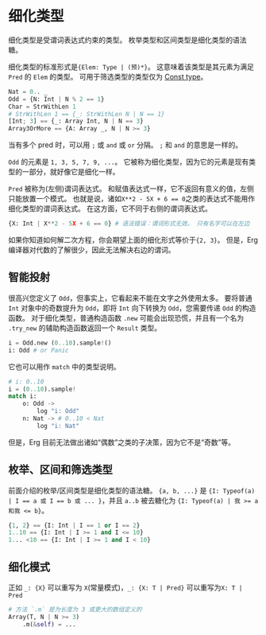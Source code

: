 # 细化类型

细化类型是受谓词表达式约束的类型。 枚举类型和区间类型是细化类型的语法糖。

细化类型的标准形式是`{Elem: Type | (预)*}`。 这意味着该类型是其元素为满足 `Pred` 的 `Elem` 的类型。
可用于筛选类型的类型仅为 [Const type](./advanced/const.md)。

```python
Nat = 0.. _
Odd = {N: Int | N % 2 == 1}
Char = StrWithLen 1
# StrWithLen 1 == {_: StrWithLen N | N == 1}
[Int; 3] == {_: Array Int, N | N == 3}
Array3OrMore == {A: Array _, N | N >= 3}
```

当有多个 pred 时，可以用 `;` 或 `and` 或 `or` 分隔。 `;` 和 `and` 的意思是一样的。

`Odd` 的元素是 `1, 3, 5, 7, 9, ...`。
它被称为细化类型，因为它的元素是现有类型的一部分，就好像它是细化一样。

`Pred` 被称为(左侧)谓词表达式。 和赋值表达式一样，它不返回有意义的值，左侧只能放置一个模式。
也就是说，诸如`X**2 - 5X + 6 == 0`之类的表达式不能用作细化类型的谓词表达式。 在这方面，它不同于右侧的谓词表达式。

```python
{X: Int | X**2 - 5X + 6 == 0} # 语法错误：谓词形式无效。 只有名字可以在左边
```

如果你知道如何解二次方程，你会期望上面的细化形式等价于`{2, 3}`。
但是，Erg 编译器对代数的了解很少，因此无法解决右边的谓词。

## 智能投射

很高兴您定义了 `Odd`，但事实上，它看起来不能在文字之外使用太多。 要将普通 `Int` 对象中的奇数提升为 `Odd`，即将 `Int` 向下转换为 `Odd`，您需要传递 `Odd` 的构造函数。
对于细化类型，普通构造函数 `.new` 可能会出现恐慌，并且有一个名为 `.try_new` 的辅助构造函数返回一个 `Result` 类型。

```python
i = Odd.new (0..10).sample!()
i: Odd # or Panic
```

它也可以用作 `match` 中的类型说明。

```python
# i: 0..10
i = (0..10).sample!
match i:
    o: Odd ->
        log "i: Odd"
    n: Nat -> # 0..10 < Nat
        log "i: Nat"
```

但是，Erg 目前无法做出诸如“偶数”之类的子决策，因为它不是“奇数”等。

## 枚举、区间和筛选类型

前面介绍的枚举/区间类型是细化类型的语法糖。
`{a, b, ...}` 是 `{I: Typeof(a) | I == a 或 I == b 或 ... }`，并且 `a..b` 被去糖化为 `{I: Typeof(a) | 我 >= a 和我 <= b}`。

```python
{1, 2} == {I: Int | I == 1 or I == 2}
1..10 == {I: Int | I >= 1 and I <= 10}
1... <10 == {I: Int | I >= 1 and I < 10}
```

## 细化模式

正如 `_: {X}` 可以重写为 `X`(常量模式)，`_: {X: T | Pred}` 可以重写为`X: T | Pred`

```python
# 方法 `.m` 是为长度为 3 或更大的数组定义的
Array(T, N | N >= 3)
    .m(&self) = ...
```
